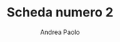 ---
author: Andrea Paolo
title: Scheda numero 2 
description: Lavoro forza
thumbnail: /schede/pexels_01.webp
draft: true
---